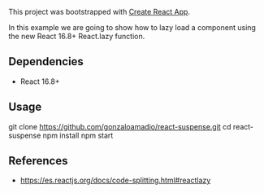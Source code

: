 This project was bootstrapped with [Create React App](https://github.com/facebook/create-react-app).

In this example we are going to show how to lazy load a component using the new React 16.8+ React.lazy function.


## Dependencies

- React 16.8+ 

## Usage

git clone https://github.com/gonzaloamadio/react-suspense.git
cd react-suspense
npm install
npm start

## References

- https://es.reactjs.org/docs/code-splitting.html#reactlazy
